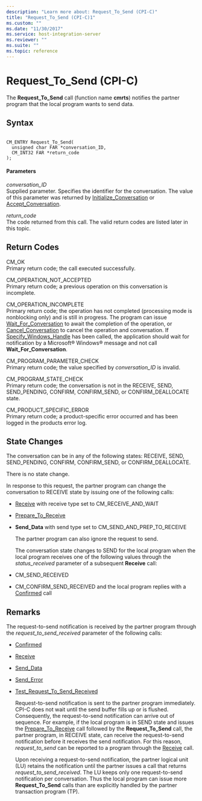 ```yaml
---
description: "Learn more about: Request_To_Send (CPI-C)"
title: "Request_To_Send (CPI-C)1"
ms.custom: ""
ms.date: "11/30/2017"
ms.service: host-integration-server
ms.reviewer: ""
ms.suite: ""
ms.topic: reference
---
```

# Request_To_Send (CPI-C)
The **Request_To_Send** call (function name **cmrts**) notifies the partner program that the local program wants to send data.  
  
## Syntax  
  
```  
  
CM_ENTRY Request_To_Send(   
  unsigned char FAR *conversation_ID,    
  CM_INT32 FAR *return_code              
);  
```  
  
#### Parameters  
 *conversation_ID*  
 Supplied parameter. Specifies the identifier for the conversation. The value of this parameter was returned by [Initialize_Conversation](../core/initialize-conversation-cpi-c-1.md) or [Accept_Conversation](../core/accept-conversation-cpi-c-2.md).  
  
 *return_code*  
 The code returned from this call. The valid return codes are listed later in this topic.  
  
## Return Codes  
 CM_OK  
 Primary return code; the call executed successfully.  
  
 CM_OPERATION_NOT_ACCEPTED  
 Primary return code; a previous operation on this conversation is incomplete.  
  
 CM_OPERATION_INCOMPLETE  
 Primary return code; the operation has not completed (processing mode is nonblocking only) and is still in progress. The program can issue [Wait_For_Conversation](../core/wait-for-conversation-cpi-c-1.md) to await the completion of the operation, or [Cancel_Conversation](../core/cancel-conversation-cpi-c-2.md) to cancel the operation and conversation. If [Specify_Windows_Handle](../core/specify-windows-handle-cpi-c-2.md) has been called, the application should wait for notification by a Microsoft® Windows® message and not call **Wait_For_Conversation**.  
  
 CM_PROGRAM_PARAMETER_CHECK  
 Primary return code; the value specified by *conversation_ID* is invalid.  
  
 CM_PROGRAM_STATE_CHECK  
 Primary return code; the conversation is not in the RECEIVE, SEND, SEND_PENDING, CONFIRM, CONFIRM_SEND, or CONFIRM_DEALLOCATE state.  
  
 CM_PRODUCT_SPECIFIC_ERROR  
 Primary return code; a product-specific error occurred and has been logged in the products error log.  
  
## State Changes  
 The conversation can be in any of the following states: RECEIVE, SEND, SEND_PENDING, CONFIRM, CONFIRM_SEND, or CONFIRM_DEALLOCATE.  
  
 There is no state change.  
  
 In response to this request, the partner program can change the conversation to RECEIVE state by issuing one of the following calls:  
  
- [Receive](../core/receive-cpi-c-2.md) with receive type set to CM_RECEIVE_AND_WAIT  
  
- [Prepare_To_Receive](../core/prepare-to-receive-cpi-c-1.md)  
  
- **Send_Data** with send type set to CM_SEND_AND_PREP_TO_RECEIVE  
  
  The partner program can also ignore the request to send.  
  
  The conversation state changes to SEND for the local program when the local program receives one of the following values through the *status_received* parameter of a subsequent **Receive** call:  
  
- CM_SEND_RECEIVED  
  
- CM_CONFIRM_SEND_RECEIVED and the local program replies with a [Confirmed](../core/confirmed-cpi-c-2.md) call  
  
## Remarks  
 The request-to-send notification is received by the partner program through the *request_to_send_received* parameter of the following calls:  
  
- [Confirmed](../core/confirmed-cpi-c-2.md)  
  
- [Receive](../core/receive-cpi-c-2.md)  
  
- [Send_Data](../core/send-data-cpi-c-2.md)  
  
- [Send_Error](../core/send-error-cpi-c-2.md)  
  
- [Test_Request_To_Send_Received](../core/test-request-to-send-received-cpi-c-1.md)  
  
  Request-to-send notification is sent to the partner program immediately. CPI-C does not wait until the send buffer fills up or is flushed. Consequently, the request-to-send notification can arrive out of sequence. For example, if the local program is in SEND state and issues the [Prepare_To_Receive](../core/prepare-to-receive-cpi-c-1.md) call followed by the **Request_To_Send** call, the partner program, in RECEIVE state, can receive the request-to-send notification before it receives the send notification. For this reason, *request_to_send* can be reported to a program through the [Receive](../core/receive-cpi-c-2.md) call.  
  
  Upon receiving a request-to-send notification, the partner logical unit (LU) retains the notification until the partner issues a call that returns *request_to_send_received*. The LU keeps only one request-to-send notification per conversation. Thus the local program can issue more **Request_To_Send** calls than are explicitly handled by the partner transaction program (TP).
